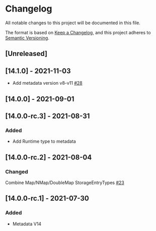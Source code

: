 
# Changelog
All notable changes to this project will be documented in this file.

The format is based on [Keep a Changelog](https://keepachangelog.com/en/1.0.0/),
and this project adheres to [Semantic Versioning](https://semver.org/spec/v2.0.0.html).

## [Unreleased]

## [14.1.0] - 2021-11-03
- Add metadata version v8-v11 [#28](https://github.com/paritytech/frame-metadata/pull/28)

## [14.0.0] - 2021-09-01

## [14.0.0-rc.3] - 2021-08-31
### Added
- Add Runtime type to metadata

## [14.0.0-rc.2] - 2021-08-04
### Changed
Combine Map/NMap/DoubleMap StorageEntryTypes [#23](https://github.com/paritytech/frame-metadata/pull/23)

## [14.0.0-rc.1] - 2021-07-30
### Added
- Metadata V14

